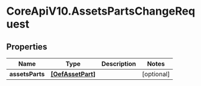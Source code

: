 # CoreApiV10.AssetsPartsChangeRequest

## Properties
Name | Type | Description | Notes
------------ | ------------- | ------------- | -------------
**assetsParts** | [**[OefAssetPart]**](OefAssetPart.md) |  | [optional] 


